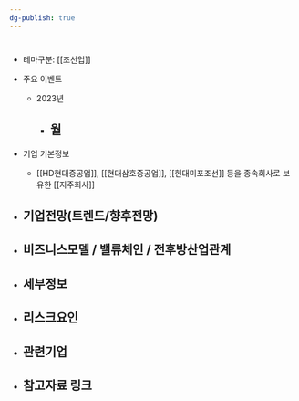 ```yaml
---
dg-publish: true
---
```

#


- 테마구분: [[조선업]]




- 주요 이벤트
	- 2023년
		- 월
			- 




- 기업 기본정보
	- [[HD현대중공업]], [[현대삼호중공업]], [[현대미포조선]] 등을 종속회사로 보유한 [[지주회사]]





 - 기업전망(트렌드/향후전망)
	- 





- 비즈니스모델 / 밸류체인 / 전후방산업관계
	- 





- 세부정보
	- 





- 리스크요인
	- 





- 관련기업
	- 




- 참고자료 링크
	- 